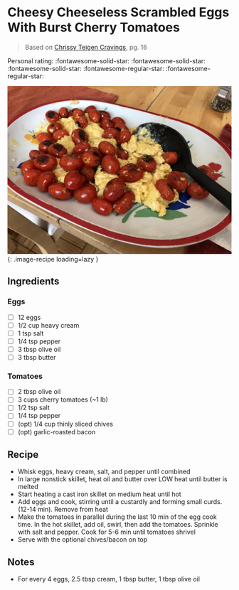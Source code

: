 # Cheesy Cheeseless Scrambled Eggs With Burst Cherry Tomatoes

> Based on [Chrissy Teigen Cravings], pg. 16

<!-- {cts} rating=3; (User can specify rating on scale of 1-5) -->

Personal rating: :fontawesome-solid-star: :fontawesome-solid-star: :fontawesome-solid-star: :fontawesome-regular-star: :fontawesome-regular-star:

<!-- {cte} -->

<!-- {cts} name_image=cheesy_cheeseless_scrambled_eggs_with_burst_cherry_tomatoes.jpeg; (User can specify image name) -->

![cheesy_cheeseless_scrambled_eggs_with_burst_cherry_tomatoes.jpeg](./cheesy_cheeseless_scrambled_eggs_with_burst_cherry_tomatoes.jpeg){: .image-recipe loading=lazy }

<!-- {cte} -->

## Ingredients

### Eggs

- [ ] 12 eggs
- [ ] 1/2 cup heavy cream
- [ ] 1 tsp salt
- [ ] 1/4 tsp pepper
- [ ] 3 tbsp olive oil
- [ ] 3 tbsp butter

### Tomatoes

- [ ] 2 tbsp olive oil
- [ ] 3 cups cherry tomatoes (~1 lb)
- [ ] 1/2 tsp salt
- [ ] 1/4 tsp pepper
- [ ] (opt) 1/4 cup thinly sliced chives
- [ ] (opt) garlic-roasted bacon

## Recipe

- Whisk eggs, heavy cream, salt, and pepper until combined
- In large nonstick skillet, heat oil and butter over LOW heat until butter is melted
- Start heating a cast iron skillet on medium heat until hot
- Add eggs and cook, stirring until a custardly and forming small curds. (12-14 min). Remove from heat
- Make the tomatoes in parallel during the last 10 min of the egg cook time. In the hot skillet, add oil, swirl, then add the tomatoes. Sprinkle with salt and pepper. Cook for 5-6 min until tomatoes shrivel
- Serve with the optional chives/bacon on top

## Notes

- For every 4 eggs, 2.5 tbsp cream, 1 tbsp butter, 1 tbsp olive oil

[chrissy teigen cravings]: https://www.penguinrandomhouse.com/books/252973/cravings-by-chrissy-teigen-with-adeena-sussman/
